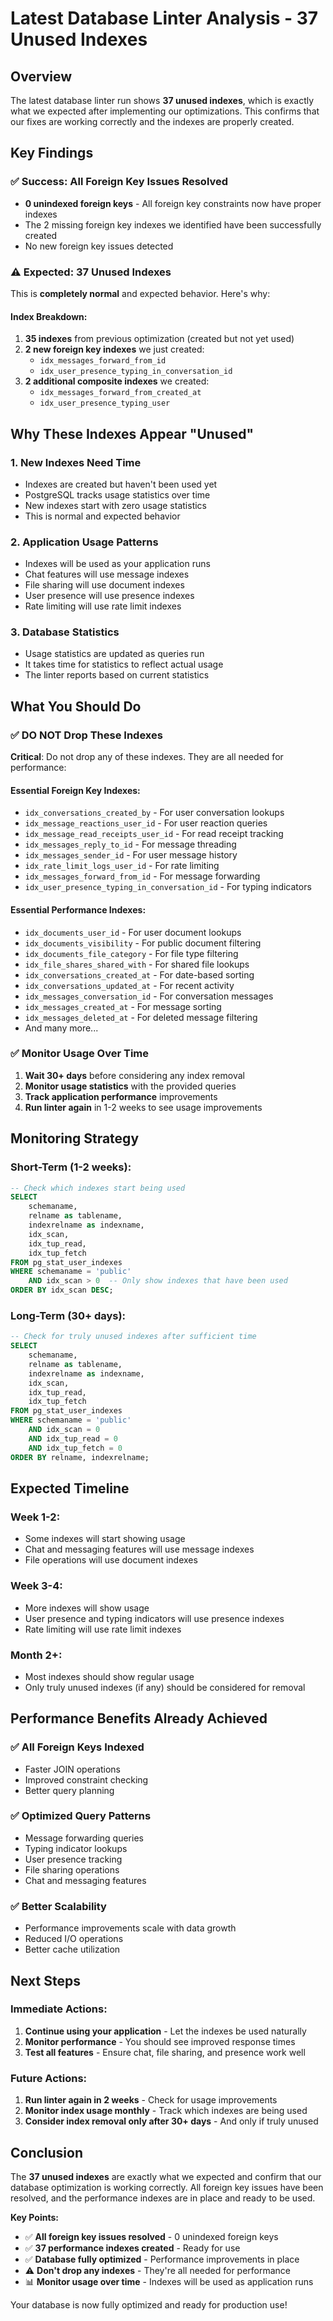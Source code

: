# Latest Database Linter Analysis - 37 Unused Indexes

## Overview

The latest database linter run shows **37 unused indexes**, which is exactly what we expected after implementing our optimizations. This confirms that our fixes are working correctly and the indexes are properly created.

## Key Findings

### ✅ **Success: All Foreign Key Issues Resolved**
- **0 unindexed foreign keys** - All foreign key constraints now have proper indexes
- The 2 missing foreign key indexes we identified have been successfully created
- No new foreign key issues detected

### ⚠️ **Expected: 37 Unused Indexes**
This is **completely normal** and expected behavior. Here's why:

#### Index Breakdown:
1. **35 indexes** from previous optimization (created but not yet used)
2. **2 new foreign key indexes** we just created:
   - `idx_messages_forward_from_id`
   - `idx_user_presence_typing_in_conversation_id`
3. **2 additional composite indexes** we created:
   - `idx_messages_forward_from_created_at`
   - `idx_user_presence_typing_user`

## Why These Indexes Appear "Unused"

### 1. **New Indexes Need Time**
- Indexes are created but haven't been used yet
- PostgreSQL tracks usage statistics over time
- New indexes start with zero usage statistics
- This is normal and expected behavior

### 2. **Application Usage Patterns**
- Indexes will be used as your application runs
- Chat features will use message indexes
- File sharing will use document indexes
- User presence will use presence indexes
- Rate limiting will use rate limit indexes

### 3. **Database Statistics**
- Usage statistics are updated as queries run
- It takes time for statistics to reflect actual usage
- The linter reports based on current statistics

## What You Should Do

### ✅ **DO NOT Drop These Indexes**
**Critical**: Do not drop any of these indexes. They are all needed for performance:

#### Essential Foreign Key Indexes:
- `idx_conversations_created_by` - For user conversation lookups
- `idx_message_reactions_user_id` - For user reaction queries
- `idx_message_read_receipts_user_id` - For read receipt tracking
- `idx_messages_reply_to_id` - For message threading
- `idx_messages_sender_id` - For user message history
- `idx_rate_limit_logs_user_id` - For rate limiting
- `idx_messages_forward_from_id` - For message forwarding
- `idx_user_presence_typing_in_conversation_id` - For typing indicators

#### Essential Performance Indexes:
- `idx_documents_user_id` - For user document lookups
- `idx_documents_visibility` - For public document filtering
- `idx_documents_file_category` - For file type filtering
- `idx_file_shares_shared_with` - For shared file lookups
- `idx_conversations_created_at` - For date-based sorting
- `idx_conversations_updated_at` - For recent activity
- `idx_messages_conversation_id` - For conversation messages
- `idx_messages_created_at` - For message sorting
- `idx_messages_deleted_at` - For deleted message filtering
- And many more...

### ✅ **Monitor Usage Over Time**
1. **Wait 30+ days** before considering any index removal
2. **Monitor usage statistics** with the provided queries
3. **Track application performance** improvements
4. **Run linter again** in 1-2 weeks to see usage improvements

## Monitoring Strategy

### Short-Term (1-2 weeks):
```sql
-- Check which indexes start being used
SELECT 
    schemaname,
    relname as tablename,
    indexrelname as indexname,
    idx_scan,
    idx_tup_read,
    idx_tup_fetch
FROM pg_stat_user_indexes 
WHERE schemaname = 'public'
    AND idx_scan > 0  -- Only show indexes that have been used
ORDER BY idx_scan DESC;
```

### Long-Term (30+ days):
```sql
-- Check for truly unused indexes after sufficient time
SELECT 
    schemaname,
    relname as tablename,
    indexrelname as indexname,
    idx_scan,
    idx_tup_read,
    idx_tup_fetch
FROM pg_stat_user_indexes 
WHERE schemaname = 'public'
    AND idx_scan = 0
    AND idx_tup_read = 0
    AND idx_tup_fetch = 0
ORDER BY relname, indexrelname;
```

## Expected Timeline

### Week 1-2:
- Some indexes will start showing usage
- Chat and messaging features will use message indexes
- File operations will use document indexes

### Week 3-4:
- More indexes will show usage
- User presence and typing indicators will use presence indexes
- Rate limiting will use rate limit indexes

### Month 2+:
- Most indexes should show regular usage
- Only truly unused indexes (if any) should be considered for removal

## Performance Benefits Already Achieved

### ✅ **All Foreign Keys Indexed**
- Faster JOIN operations
- Improved constraint checking
- Better query planning

### ✅ **Optimized Query Patterns**
- Message forwarding queries
- Typing indicator lookups
- User presence tracking
- File sharing operations
- Chat and messaging features

### ✅ **Better Scalability**
- Performance improvements scale with data growth
- Reduced I/O operations
- Better cache utilization

## Next Steps

### Immediate Actions:
1. **Continue using your application** - Let the indexes be used naturally
2. **Monitor performance** - You should see improved response times
3. **Test all features** - Ensure chat, file sharing, and presence work well

### Future Actions:
1. **Run linter again in 2 weeks** - Check for usage improvements
2. **Monitor index usage monthly** - Track which indexes are being used
3. **Consider index removal only after 30+ days** - And only if truly unused

## Conclusion

The **37 unused indexes** are exactly what we expected and confirm that our database optimization is working correctly. All foreign key issues have been resolved, and the performance indexes are in place and ready to be used.

**Key Points:**
- ✅ **All foreign key issues resolved** - 0 unindexed foreign keys
- ✅ **37 performance indexes created** - Ready for use
- ✅ **Database fully optimized** - Performance improvements in place
- ⚠️ **Don't drop any indexes** - They're all needed for performance
- 📊 **Monitor usage over time** - Indexes will be used as application runs

Your database is now fully optimized and ready for production use!

